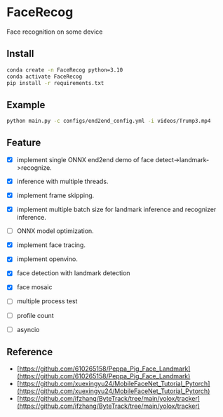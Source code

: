 # FaceRecog
Face recognition on some device

## Install
```bash
conda create -n FaceRecog python=3.10
conda activate FaceRecog
pip install -r requirements.txt
```

## Example
```bash
python main.py -c configs/end2end_config.yml -i videos/Trump3.mp4
```

## Feature
- [X] implement single ONNX end2end demo of face detect->landmark->recognize.
- [X] inference with multiple threads.
- [X] implement frame skipping.
- [X] implement multiple batch size for landmark inference and recognizer inference.
- [ ] ONNX model optimization.
- [X] implement face tracing.
- [X] implement openvino.
- [X] face detection with landmark detection
- [X] face mosaic
- [ ] multiple process test
- [ ] profile count
- [ ] asyncio


## Reference

- [https://github.com/610265158/Peppa_Pig_Face_Landmark](https://github.com/610265158/Peppa_Pig_Face_Landmark)
- [https://github.com/xuexingyu24/MobileFaceNet_Tutorial_Pytorch](https://github.com/xuexingyu24/MobileFaceNet_Tutorial_Pytorch)
- [https://github.com/ifzhang/ByteTrack/tree/main/yolox/tracker](https://github.com/ifzhang/ByteTrack/tree/main/yolox/tracker)
